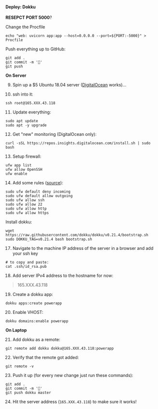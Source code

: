 #### Deploy: Dokku



**RESEPCT PORT 5000**?



Change the Procfile

```
echo "web: uvicorn app:app --host=0.0.0.0 --port=${PORT:-5000}" > Procfile
```

Push everything up to GitHub:

```
git add .
git commit -m '🚀'
git push
```



**On Server**

9. Spin up a $5 Ubuntu 18.04 server ([DigitalOcean](https://m.do.co/c/2909cd1f3f10) works)...

10. ssh into it:

```
ssh root@165.XXX.43.118
```

11. Update everything:

```
sudo apt update
sudo apt -y upgrade
```

12. Get "new" monitoring (DigitalOcean only):

```
curl -sSL https://repos.insights.digitalocean.com/install.sh | sudo bash
```

13. Setup firewall:

````
ufw app list
ufw allow OpenSSH
ufw enable
````

14. Add some rules ([source](https://www.digitalocean.com/community/tutorials/how-to-set-up-a-firewall-with-ufw-on-ubuntu-18-04)):

```
sudo ufw default deny incoming
sudo ufw default allow outgoing
sudo ufw allow ssh
sudo ufw allow 22
sudo ufw allow http
sudo ufw allow https
```

Install dokku:

```
wget https://raw.githubusercontent.com/dokku/dokku/v0.21.4/bootstrap.sh
sudo DOKKU_TAG=v0.21.4 bash bootstrap.sh
```

17. Navigate to the machine IP address of the server in a browser and add your ssh key

```
# to copy and paste:
cat .ssh/id_rsa.pub
```

18. Add server IPv4 address to the hostname for now:

> 165.XXX.43.118

19. Create a dokku app:

```
dokku apps:create powerapp
```

20. Enable VHOST:

```
dokku domains:enable powerapp
```



**On Laptop**

21. Add dokku as a remote:

```
git remote add dokku dokku@165.XXX.43.118:powerapp
```

22. Verify that the remote got added:

```
git remote -v
```

23. Push it up (for every new change just run these commands):

```
git add .
git commit -m '🤞'
git push dokku master
```

24. Hit the server address (`165.XXX.43.118`) to make sure it works!
